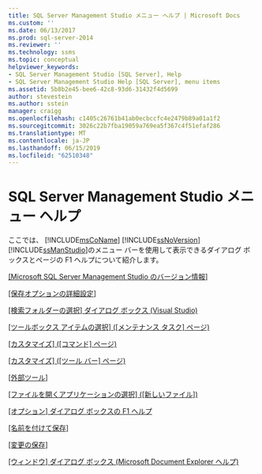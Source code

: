 ```yaml
---
title: SQL Server Management Studio メニュー ヘルプ | Microsoft Docs
ms.custom: ''
ms.date: 06/13/2017
ms.prod: sql-server-2014
ms.reviewer: ''
ms.technology: ssms
ms.topic: conceptual
helpviewer_keywords:
- SQL Server Management Studio [SQL Server], Help
- SQL Server Management Studio Help [SQL Server], menu items
ms.assetid: 5b8b2e45-bee6-42c8-93d6-31432f4d5699
author: stevestein
ms.author: sstein
manager: craigg
ms.openlocfilehash: c1405c26761b41ab0ecbccfc4e2479b89a01a1f2
ms.sourcegitcommit: 3026c22b7fba19059a769ea5f367c4f51efaf286
ms.translationtype: MT
ms.contentlocale: ja-JP
ms.lasthandoff: 06/15/2019
ms.locfileid: "62510348"
---
```

# <a name="sql-server-management-studio-menu-help"></a>SQL Server Management Studio メニュー ヘルプ
  ここでは、 [!INCLUDE[msCoName](../../includes/msconame-md.md)] [!INCLUDE[ssNoVersion](../../includes/ssnoversion-md.md)] [!INCLUDE[ssManStudio](../../includes/ssmanstudio-md.md)]のメニュー バーを使用して表示できるダイアログ ボックスとページの F1 ヘルプについて紹介します。  
  
 [[Microsoft SQL Server Management Studio のバージョン情報]](about-sql-server-management-studio.md)  
  
 [[保存オプションの詳細設定]](advanced-save-options.md)  
  
 [[検索フォルダーの選択] ダイアログ ボックス (Visual Studio)](choose-search-folders-dialog-box-visual-studio.md)  
  
 [[ツールボックス アイテムの選択] &#40;[メンテナンス タスク] ページ&#41;](choose-toolbox-items-maintenance-tasks-page.md)  
  
 [[カスタマイズ] ([コマンド] ページ)](customize-commands-page.md)  
  
 [[カスタマイズ] ([ツール バー] ページ)](customize-toolbars-page.md)  
  
 [[外部ツール]](external-tools.md)  
  
 [[ファイルを開くアプリケーションの選択] ([新しいファイル])](open-with-new-file.md)  
  
 [[オプション] ダイアログ ボックスの F1 ヘルプ](options-dialog-boxes-f1-help.md)  
  
 [[名前を付けて保存]](save-as.md)  
  
 [[変更の保存]](save-changes.md)  
  
 [[ウィンドウ] ダイアログ ボックス (Microsoft Document Explorer ヘルプ)](windows-dialog-box-microsoft-document-explorer-help.md)  
  
  
